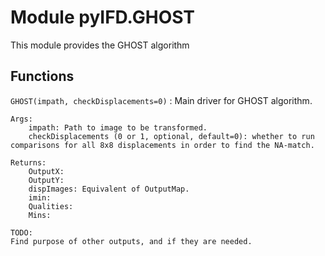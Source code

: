 Module pyIFD.GHOST
==================
This module provides the GHOST algorithm

Functions
---------

    
`GHOST(impath, checkDisplacements=0)`
:   Main driver for GHOST algorithm.
    
    Args:
        impath: Path to image to be transformed.
        checkDisplacements (0 or 1, optional, default=0): whether to run comparisons for all 8x8 displacements in order to find the NA-match.
    
    Returns:
        OutputX:
        OutputY:
        dispImages: Equivalent of OutputMap.
        imin:
        Qualities:
        Mins:
        
    TODO:
    Find purpose of other outputs, and if they are needed.